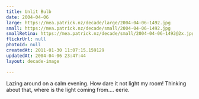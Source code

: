 ```yaml
---
title: Unlit Bulb
date: 2004-04-06
large: https://mea.patrick.nz/decade/large/2004-04-06-1492.jpg
small: https://mea.patrick.nz/decade/small/2004-04-06-1492.jpg
smallRetina: https://mea.patrick.nz/decade/small/2004-04-06-1492@2x.jpg
flickrUrl: null
photoId: null
createdAt: 2011-01-30 11:07:15.159129
updatedAt: 2004-04-06 23:47:44
layout: decade-image

---
```

Lazing around on a calm evening. How dare it not light my room! Thinking about that, where is the light coming from.... eerie.
